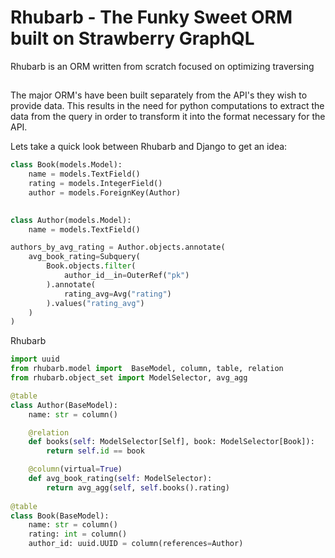 # Rhubarb - The Funky Sweet ORM built on Strawberry GraphQL

Rhubarb is an ORM written from scratch focused on optimizing traversing 

## 

The major ORM's have been built separately from the API's they wish to provide data. This results in the need for python computations to extract the data from the query in order to transform it into the format necessary for the API.

Lets take a quick look between Rhubarb and Django to get an idea:

```python
class Book(models.Model):
    name = models.TextField()
    rating = models.IntegerField()
    author = models.ForeignKey(Author)

    
class Author(models.Model):
    name = models.TextField()

authors_by_avg_rating = Author.objects.annotate(
    avg_book_rating=Subquery(
        Book.objects.filter(
            author_id__in=OuterRef("pk")
        ).annotate(
            rating_avg=Avg("rating")
        ).values("rating_avg")
    )
)
```

Rhubarb

```python
import uuid
from rhubarb.model import  BaseModel, column, table, relation
from rhubarb.object_set import ModelSelector, avg_agg

@table
class Author(BaseModel):
    name: str = column()

    @relation
    def books(self: ModelSelector[Self], book: ModelSelector[Book]):
        return self.id == book

    @column(virtual=True)
    def avg_book_rating(self: ModelSelector):
        return avg_agg(self, self.books().rating)
    
@table
class Book(BaseModel):
    name: str = column()
    rating: int = column()
    author_id: uuid.UUID = column(references=Author)
```